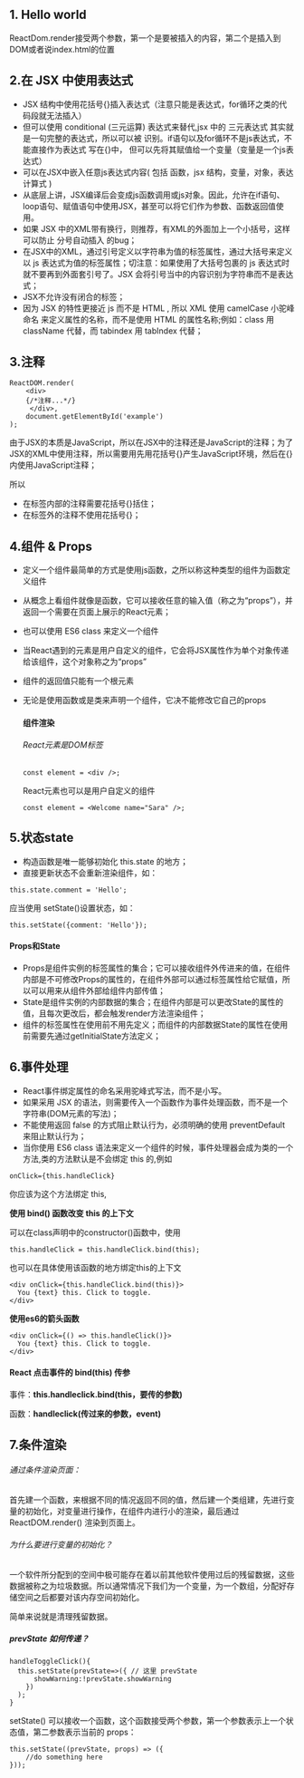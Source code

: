 ## 1. Hello world
ReactDom.render接受两个参数，第一个是要被插入的内容，第二个是插入到DOM或者说index.html的位置
## 2.在 JSX 中使用表达式

- JSX 结构中使用花括号{}插入表达式（注意只能是表达式，for循环之类的代码段就无法插入）
- 但可以使用 conditional (三元运算) 表达式来替代,jsx 中的 三元表达式 其实就是一句完整的表达式，所以可以被 识别。if语句以及for循环不是js表达式，不能直接作为表达式    写在{}中， 但可以先将其赋值给一个变量（变量是一个js表达式）
- 可以在JSX中嵌入任意js表达式内容( 包括 函数，jsx 结构，变量，对象，表达计算式 ) 
- 从底层上讲，JSX编译后会变成js函数调用或js对象。因此，允许在if语句、loop语句、赋值语句中使用JSX，甚至可以将它们作为参数、函数返回值使用。
- 如果 JSX 中的XML带有换行，则推荐，有XML的外面加上一个小括号，这样可以防止 分号自动插入 的bug；
- 在JSX中的XML，通过引号定义以字符串为值的标签属性，通过大括号来定义以 js 表达式为值的标签属性；切注意：如果使用了大括号包裹的 js 表达式时就不要再到外面套引号了。JSX 会将引号当中的内容识别为字符串而不是表达式；
- JSX不允许没有闭合的标签；
- 因为 JSX 的特性更接近 js 而不是 HTML , 所以 XML 使用 camelCase 小驼峰命名 来定义属性的名称，而不是使用 HTML 的属性名称;例如：class 用 className 代替，而 tabindex 用 tabIndex 代替；
## 3.注释
```
ReactDOM.render(
    <div>
    {/*注释...*/}
     </div>,
    document.getElementById('example')
);
```
由于JSX的本质是JavaScript，所以在JSX中的注释还是JavaScript的注释；为了JSX的XML中使用注释，所以需要用先用花括号{}产生JavaScript环境，然后在{}内使用JavaScript注释；

所以

- 在标签内部的注释需要花括号{}括住；
- 在标签外的注释不使用花括号{}；

## 4.组件 & Props
- 定义一个组件最简单的方式是使用js函数，之所以称这种类型的组件为函数定义组件
- 从概念上看组件就像是函数，它可以接收任意的输入值（称之为“props”），并返回一个需要在页面上展示的React元素；
- 也可以使用 ES6 class 来定义一个组件
- 当React遇到的元素是用户自定义的组件，它会将JSX属性作为单个对象传递给该组件，这个对象称之为“props”
- 组件的返回值只能有一个根元素
- 无论是使用函数或是类来声明一个组件，它决不能修改它自己的props
    #### 组件渲染
    ###### React元素是DOM标签
    
    ```
    const element = <div />;
    ```
    
    React元素也可以是用户自定义的组件
    
    ```
    const element = <Welcome name="Sara" />;
    ```
## 5.状态state
- 构造函数是唯一能够初始化 this.state 的地方；
- 直接更新状态不会重新渲染组件，如：
```
this.state.comment = 'Hello';
```
应当使用 setState()设置状态，如：
```
this.setState({comment: 'Hello'});
```
#### Props和State

- Props是组件实例的标签属性的集合；它可以接收组件外传进来的值，在组件内部是不可修改Props的属性的，在组件外部可以通过标签属性给它赋值，所以可以用来从组件外部给组件内部传值；
- State是组件实例的内部数据的集合；在组件内部是可以更改State的属性的值，且每次更改后，都会触发render方法渲染组件；
- 组件的标签属性在使用前不用先定义；而组件的内部数据State的属性在使用前需要先通过getInitialState方法定义；
## 6.事件处理
- React事件绑定属性的命名采用驼峰式写法，而不是小写。
- 如果采用 JSX 的语法，则需要传入一个函数作为事件处理函数，而不是一个字符串(DOM元素的写法)；
- 不能使用返回 false 的方式阻止默认行为，必须明确的使用 preventDefault 来阻止默认行为；
- 当你使用 ES6 class 语法来定义一个组件的时候，事件处理器会成为类的一个方法,类的方法默认是不会绑定 this 的,例如 
 
```
onClick={this.handleClick}
```

你应该为这个方法绑定 this,

**使用 bind() 函数改变 this 的上下文**

可以在class声明中的constructor()函数中，使用

```
this.handleClick = this.handleClick.bind(this);
```
也可以在具体使用该函数的地方绑定this的上下文

```
<div onClick={this.handleClick.bind(this)}>
  You {text} this. Click to toggle.
</div>
```


**使用es6的箭头函数**

```
<div onClick={() => this.handleClick()}>
  You {text} this. Click to toggle.
</div>
```
#### React 点击事件的 bind(this) 传参

事件：**this.handleclick.bind(this，要传的参数)**

函数：**handleclick(传过来的参数，event)**

## 7.条件渲染
###### 通过条件渲染页面：

首先建一个函数，来根据不同的情况返回不同的值，然后建一个类组建，先进行变量的初始化，对变量进行操作，在组件内进行小的渲染，最后通过 ReactDOM.render() 渲染到页面上。

###### 为什么要进行变量的初始化？

一个软件所分配到的空间中极可能存在着以前其他软件使用过后的残留数据，这些数据被称之为垃圾数据。所以通常情况下我们为一个变量，为一个数组，分配好存储空间之后都要对该内存空间初始化。

简单来说就是清理残留数据。


##### prevState 如何传递？
```
handleToggleClick(){    
  this.setState(prevState=>({ // 这里 prevState 
      showWarning:!prevState.showWarning 
    })
  );
}
```
setState() 可以接收一个函数，这个函数接受两个参数，第一个参数表示上一个状态值，第二参数表示当前的 props：

```
this.setState((prevState, props) => ({
    //do something here
}));
```
